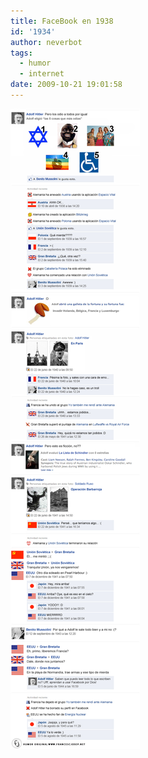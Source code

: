 ```yaml
---
title: FaceBook en 1938
id: '1934'
author: neverbot
tags:
  - humor
  - internet
date: 2009-10-21 19:01:58
---
```


![Facebook 1938](./facebook-en-1938/Facebook-1938.jpg "Facebook 1938")
